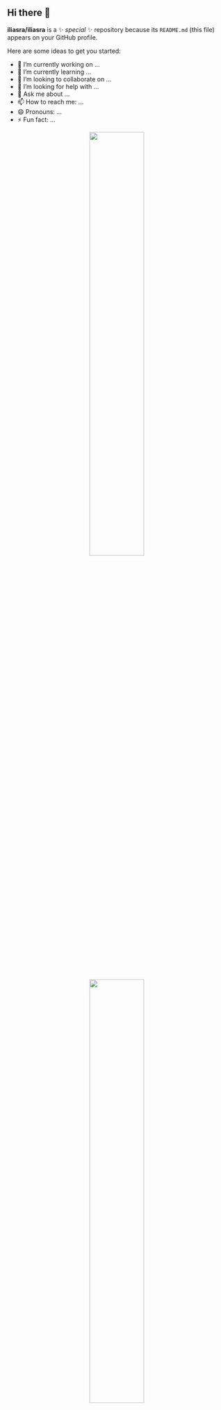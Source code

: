 ## Hi there 👋


**iliasra/iliasra** is a ✨ _special_ ✨ repository because its `README.md` (this file) appears on your GitHub profile.

Here are some ideas to get you started:

- 🔭 I’m currently working on ...
- 🌱 I’m currently learning ...
- 👯 I’m looking to collaborate on ...
- 🤔 I’m looking for help with ...
- 💬 Ask me about ...
- 📫 How to reach me: ...
- 😄 Pronouns: ...
- ⚡ Fun fact: ...

<p align="center">
  <img height="50%" width="auto" src ="https://github-readme-stats.vercel.app/api?username=iliasra&show_icons=true&count_private=true&theme=github_dark_dimmed&hide_border=true&hide=issues,stars&bg_color=00000000&rank_icon=github">
  <img height="50%" width="auto" src ="https://github-readme-stats.vercel.app/api/top-langs/?username=iliasra&layout=compact&hide_border=true&theme=github_dark_dimmed&bg_color=00000000&langs_count=6&hide=jupyter%20notebook,tex,css,php">
  <br>
  <br>
</p>

